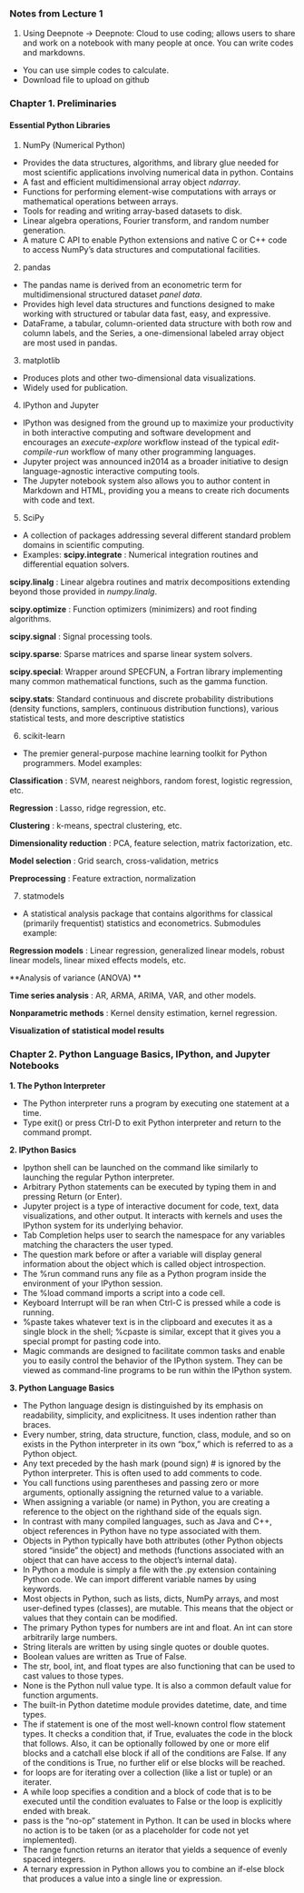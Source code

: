 ### Notes from Lecture 1

1. Using Deepnote
-> Deepnote: Cloud to use coding; allows users to share and work on a notebook with many people at once. You can write codes and markdowns. 
- You can use simple codes to calculate.
- Download file to upload on github



### Chapter 1. Preliminaries

#### Essential Python Libraries 
1. NumPy (Numerical Python)
- Provides the data structures, algorithms, and library glue needed for most scientific applications involving numerical data in python.
Contains 
-	A fast and efficient multidimensional array object *ndarray*. 
-	Functions for performing element-wise computations with arrays or mathematical operations between arrays.
-	Tools for reading and writing array-based datasets to disk.
-	Linear algebra operations, Fourier transform, and random number generation.
-	A mature C API to enable Python extensions and native C or C++ code to access NumPy’s data structures and computational facilities.
2. pandas
- The pandas name is derived from an econometric term for multidimensional structured dataset *panel data*.
- Provides high level data structures and functions designed to make working with structured or tabular data fast, easy, and expressive.
- DataFrame, a tabular, column-oriented data structure with both row and column labels, and the
Series, a one-dimensional labeled array object are most used in pandas.
3. matplotlib
- Produces plots and other two-dimensional data visualizations. 
- Widely used for publication.
4. IPython and Jupyter
-  IPython was designed from the ground up to maximize your productivity in both interactive computing and software development and encourages an *execute-explore* workflow instead of the typical *edit-compile-run* workflow of many other programming languages. 
- Jupyter project was announced in2014 as a broader initiative to design language-agnostic interactive computing tools.
- The Jupyter notebook system also allows you to author content in Markdown and HTML, providing you a means to create rich documents with code and text.
5. SciPy
- A collection of packages addressing several different standard problem domains in scientific computing.
- Examples:
**scipy.integrate** : Numerical integration routines and differential equation solvers.

**scipy.linalg** : Linear algebra routines and matrix decompositions extending beyond those provided
in *numpy.linalg*.

**scipy.optimize** : Function optimizers (minimizers) and root finding algorithms.

**scipy.signal** : Signal processing tools.

**scipy.sparse**: Sparse matrices and sparse linear system solvers.

**scipy.special**: Wrapper around SPECFUN, a Fortran library implementing many common mathematical functions, such as the gamma function.

**scipy.stats**: Standard continuous and discrete probability distributions (density functions, samplers, continuous distribution functions), various statistical tests, and more descriptive statistics

6. scikit-learn
- The premier general-purpose machine learning toolkit for Python programmers. 
Model examples: 

**Classification** : SVM, nearest neighbors, random forest, logistic regression, etc.

**Regression** : Lasso, ridge regression, etc.

**Clustering** : k-means, spectral clustering, etc.

**Dimensionality reduction** : PCA, feature selection, matrix factorization, etc.

**Model selection** : Grid search, cross-validation, metrics

**Preprocessing** : Feature extraction, normalization

7. statmodels
- A statistical analysis package that contains algorithms for classical (primarily frequentist) statistics and econometrics. Submodules example: 

**Regression models** : Linear regression, generalized linear models, robust linear models, linear mixed effects models, etc.

**Analysis of variance (ANOVA) **

**Time series analysis** : AR, ARMA, ARIMA, VAR, and other models.

**Nonparametric methods** : Kernel density estimation, kernel regression.

**Visualization of statistical model results**

####

### Chapter 2. Python Language Basics, IPython, and Jupyter Notebooks

**1.	The Python Interpreter**
-	The Python interpreter runs a program by executing one statement at a time.
-	Type exit() or press Ctrl-D to exit Python interpreter and return to the command prompt.

**2.	IPython Basics**
-	Ipython shell can be launched on the command like similarly to launching the regular Python interpreter.
-	Arbitrary Python statements can be executed by typing them in and pressing Return (or Enter).
-	Jupyter project is a type of interactive document for code, text, data visualizations, and other output. It interacts with kernels and uses the IPython system for its underlying behavior.
-	Tab Completion helps user to search the namespace for any variables matching the characters the user typed. 
-	The question mark before or after a variable will display general information about the object which is called object introspection.
-	The %run command runs any file as a Python program inside the environment of your IPython session.
-	The %load command imports a script into a code cell.
-	Keyboard Interrupt will be ran when Ctrl-C is pressed while a code is running. 
-	%paste takes whatever text is in the clipboard and executes it as a single block in the shell; %cpaste is similar, except that it gives you a special prompt for pasting code into.
-	Magic commands are designed to facilitate common tasks and enable you to easily control the behavior of the IPython system. They can be viewed as command-line programs to be run within the IPython system.

**3.	Python Language Basics**
-	The Python language design is distinguished by its emphasis on readability, simplicity, and explicitness. It uses indention rather than braces.
-	Every number, string, data structure, function, class, module, and so on exists in the Python interpreter in its own “box,” which is referred to as a Python object.
-	Any text preceded by the hash mark (pound sign) # is ignored by the Python interpreter. This is often used to add comments to code.
-	You call functions using parentheses and passing zero or more arguments, optionally assigning the returned value to a variable.
-	When assigning a variable (or name) in Python, you are creating a reference to the object on the righthand side of the equals sign.
-	In contrast with many compiled languages, such as Java and C++, object references in Python have no type associated with them.
-	Objects in Python typically have both attributes (other Python objects stored “inside” the object) and methods (functions associated with an object that can have access to the object’s internal data).
-	In Python a module is simply a file with the .py extension containing Python code. We can import different variable names by using keywords. 
-	Most objects in Python, such as lists, dicts, NumPy arrays, and most user-defined types (classes), are mutable. This means that the object or values that they contain can be modified.
-	The primary Python types for numbers are int and float. An int can store arbitrarily large numbers.
-	String literals are written by using single quotes or double quotes. 
-	Boolean values are written as True of False. 
-	The str, bool, int, and float types are also functioning that can be used to cast values to those types.
-	None is the Python null value type. It is also a common default value for function arguments. 
-	The built-in Python datetime module provides datetime, date, and time types.
-	The if statement is one of the most well-known control flow statement types. It checks a condition that, if True, evaluates the code in the block that follows. Also, it can be optionally followed by one or more elif blocks and a catchall else block if all of the conditions are False. If any of the conditions is True, no further elif or else blocks will be reached.
-	for loops are for iterating over a collection (like a list or tuple) or an iterater.
-	A while loop specifies a condition and a block of code that is to be executed until the condition evaluates to False or the loop is explicitly ended with break.
-	pass is the “no-op” statement in Python. It can be used in blocks where no action is to be taken (or as a placeholder for code not yet implemented).
-	The range function returns an iterator that yields a sequence of evenly spaced integers.
-	A ternary expression in Python allows you to combine an if-else block that produces a value into a single line or expression.

